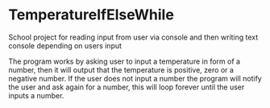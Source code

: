 # TemperatureIfElseWhile
School project for reading input from user via console and then writing text console depending on users input

The program works by asking user to input a temperature in form of a number, then it will output that the temperature is positive, zero or a negative number. If the user does not input a number the program will notify the user and ask again for a number, this will loop forever until the user inputs a number.
